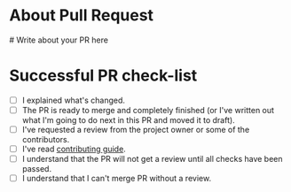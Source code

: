 # About Pull Request

\# Write about your PR here

# Successful PR check-list

- [ ] I explained what's changed. 
- [ ] The PR is ready to merge and completely finished (or I've written out what I'm going to do next in this PR and moved it to draft). 
- [ ] I've requested a review from the project owner or some of the contributors. 
- [ ] I've read [contributing guide](https://github.com/Keworker/wooden-collection-pygame/blob/master/CONTRIBUTING.md). 
- [ ] I understand that the PR will not get a review until all checks have been passed. 
- [ ] I understand that I can't merge PR without a review.
